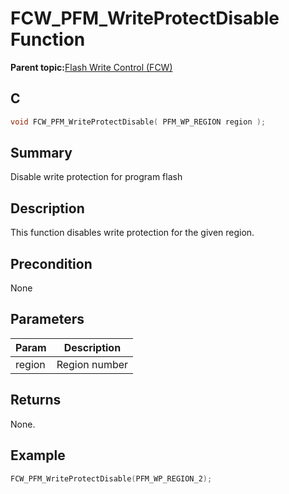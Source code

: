 # FCW\_PFM\_WriteProtectDisable Function

**Parent topic:**[Flash Write Control \(FCW\)](GUID-90E21DD6-5AB3-4211-8633-884EC95A6246.md)

## C

```c
void FCW_PFM_WriteProtectDisable( PFM_WP_REGION region );
```

## Summary

Disable write protection for program flash

## Description

This function disables write protection for the given region.

## Precondition

None

## Parameters

|Param|Description|
|-----|-----------|
|region|Region number|

## Returns

None.

## Example

```c
FCW_PFM_WriteProtectDisable(PFM_WP_REGION_2);
```

